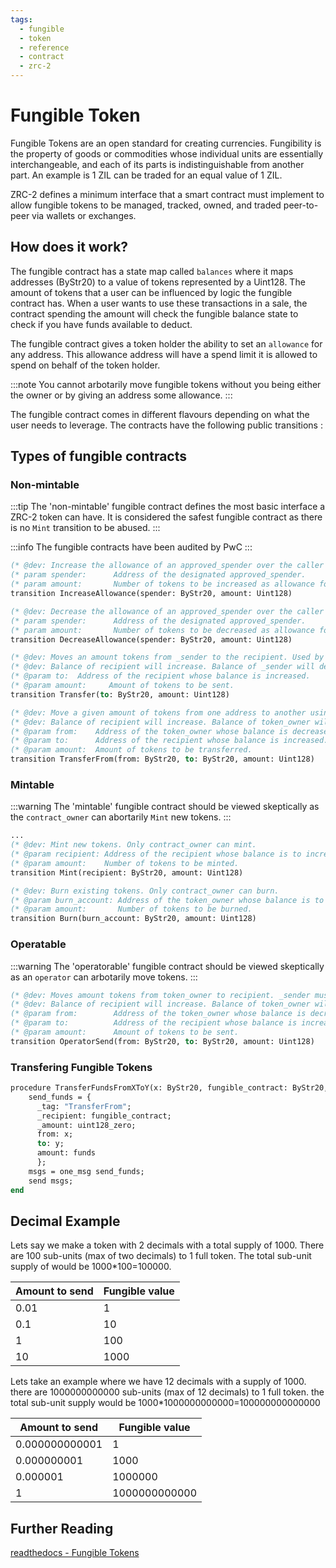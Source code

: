 ```yaml
---
tags:
  - fungible
  - token
  - reference
  - contract
  - zrc-2
---
```


# Fungible Token

Fungible Tokens are an open standard for creating currencies. Fungibility is the property of goods or commodities whose individual units are essentially interchangeable, and each of its parts is indistinguishable from another part. An example is 1 ZIL can be traded for an equal value of 1 ZIL.

ZRC-2 defines a minimum interface that a smart contract must implement to allow fungible tokens to be managed, tracked, owned, and traded peer-to-peer via wallets or exchanges.

## How does it work?

The fungible contract has a state map called ```balances``` where it maps addresses (ByStr20) to a value of tokens represented by a Uint128. The amount of tokens that a user can be influenced by logic the fungible contract has. When a user wants to use these transactions in a sale, the contract spending the amount will check the fungible balance state to check if you have funds available to deduct.

The fungible contract gives a token holder the ability to set an ```allowance``` for any address. This allowance address will have a spend limit it is allowed to spend on behalf of the token holder.

:::note
You cannot arbotarily move fungible tokens without you being either the owner or by giving an address some allowance.
:::

The fungible contract comes in different flavours depending on what the user needs to leverage. The contracts have the following public transitions :

## Types of fungible contracts

### Non-mintable

:::tip
The 'non-mintable' fungible contract defines the most basic interface a ZRC-2 token can have. It is considered the safest fungible contract as there is no ```Mint``` transition to be abused.
:::

:::info
The fungible contracts have been audited by PwC
:::

```ocaml
(* @dev: Increase the allowance of an approved_spender over the caller tokens. Only token_owner allowed to invoke.   *)
(* param spender:      Address of the designated approved_spender.                                                   *)
(* param amount:       Number of tokens to be increased as allowance for the approved_spender.                       *)
transition IncreaseAllowance(spender: ByStr20, amount: Uint128)

(* @dev: Decrease the allowance of an approved_spender over the caller tokens. Only token_owner allowed to invoke. *)
(* param spender:      Address of the designated approved_spender.                                                 *)
(* param amount:       Number of tokens to be decreased as allowance for the approved_spender.                     *)
transition DecreaseAllowance(spender: ByStr20, amount: Uint128)

(* @dev: Moves an amount tokens from _sender to the recipient. Used by token_owner. *)
(* @dev: Balance of recipient will increase. Balance of _sender will decrease.      *)
(* @param to:  Address of the recipient whose balance is increased.                 *)
(* @param amount:     Amount of tokens to be sent.                                  *)
transition Transfer(to: ByStr20, amount: Uint128)

(* @dev: Move a given amount of tokens from one address to another using the allowance mechanism. The caller must be an approved_spender. *)
(* @dev: Balance of recipient will increase. Balance of token_owner will decrease.                                                        *)
(* @param from:    Address of the token_owner whose balance is decreased.                                                                 *)
(* @param to:      Address of the recipient whose balance is increased.                                                                   *)
(* @param amount:  Amount of tokens to be transferred.                                                                                    *)
transition TransferFrom(from: ByStr20, to: ByStr20, amount: Uint128)
```

### Mintable

:::warning
The 'mintable' fungible contract should be viewed skeptically as the ```contract_owner``` can abortarily ```Mint``` new tokens.
:::

```ocaml
...
(* @dev: Mint new tokens. Only contract_owner can mint.                      *)
(* @param recipient: Address of the recipient whose balance is to increase.  *)
(* @param amount:    Number of tokens to be minted.                          *)
transition Mint(recipient: ByStr20, amount: Uint128)

(* @dev: Burn existing tokens. Only contract_owner can burn.                      *)
(* @param burn_account: Address of the token_owner whose balance is to decrease.  *)
(* @param amount:       Number of tokens to be burned.                            *)
transition Burn(burn_account: ByStr20, amount: Uint128)
```

### Operatable

:::warning
The 'operatorable' fungible contract should be viewed skeptically as an ```operator``` can arbotarily move tokens.
:::

```ocaml
(* @dev: Moves amount tokens from token_owner to recipient. _sender must be an operator of token_owner. *)
(* @dev: Balance of recipient will increase. Balance of token_owner will decrease.                      *)
(* @param from:        Address of the token_owner whose balance is decreased.                           *)
(* @param to:          Address of the recipient whose balance is increased.                             *)
(* @param amount:      Amount of tokens to be sent.                                                     *)
transition OperatorSend(from: ByStr20, to: ByStr20, amount: Uint128)
```

### Transfering Fungible Tokens

```ocaml
procedure TransferFundsFromXToY(x: ByStr20, fungible_contract: ByStr20, y: ByStr20, funds: Uint128)
    send_funds = {
      _tag: "TransferFrom";
      _recipient: fungible_contract;
      _amount: uint128_zero;
      from: x;
      to: y;
      amount: funds
      };
    msgs = one_msg send_funds;
    send msgs;
end
```

## Decimal Example

Lets say we make a token with 2 decimals with a total supply of 1000. There are 100 sub-units (max of two decimals) to 1 full token. The total sub-unit supply of would be 1000*100=100000.

| Amount to send | Fungible value |
|----------------|----------------|
| 0.01           | 1              |
| 0.1            | 10             |
| 1              | 100            |
| 10             | 1000           |

Lets take an example where we have 12 decimals with a supply of 1000. there are 1000000000000 sub-units (max of 12 decimals) to 1 full token. the total sub-unit supply would be 1000*1000000000000=100000000000000

| Amount to send | Fungible value |
|----------------|----------------|
| 0.000000000001 | 1              |
| 0.000000001    | 1000           |
| 0.000001       | 1000000        |
| 1              | 1000000000000  |

## Further Reading

[readthedocs - Fungible Tokens](https://scilla.readthedocs.io/en/latest/scilla-by-example.html?highlight=fungible#fungible-tokens)
